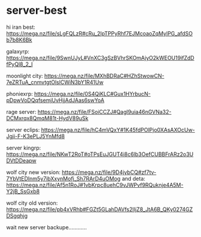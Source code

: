 # server-best
hi
iran best: https://mega.nz/file/sLgFQLzR#cRu_2lpTPPyRhf7EJMcoaoZqMylPG_afdSOb7b8K6Bk

galaxyrp: https://mega.nz/file/9SwnUJyL#VnXC3gSzBVhrSKOmAjyO2kWEOU19ifZdDfPyQl8_2_I

moonlight city: https://mega.nz/file/MXhBDRaC#HZhStwowCN-7eZRTuA_cnmvtgtOlslCWiN3bY1R41Uw

phoniexrp: https://mega.nz/file/0S4QiKLC#Gux1HYrbucN-pDpwVoDQqfsemjUvHjjAdJAas6swYoA

rage server: https://mega.nz/file/FSoiCCZJ#Qagl9uia46nGVNa32-DCMxrqx8QmqM81t-HydV89uSk

server eclips: https://mega.nz/file/hC4mVQxY#1K45fdPOlPjo0XAsAXOcUw-Jgji-F-K3ePLJ5YnMfd8

server kingrp: https://mega.nz/file/NKwT2RoT#oTPsEuJGUT4i8c6lb3OefCUBBFrARz2o3UDVtDDeapw

wolf city new version: https://mega.nz/file/9D4jybCQ#zf7tv-7YbVtEDInm5y7ibXxynMofj_Sh7RArD4uOMog 
and deta: https://mega.nz/file/Af5n1RoJ#1vbKrpc8uehC9vJWPvf9RQuknje4A5M-Y2jB_SsGxb8

wolf city old version: https://mega.nz/file/pb4xVRhb#FGZt5GLahDAVfs2lIjZ8_JtA6B_QKy0274GZDSgqhjg

wait new server backupe............

